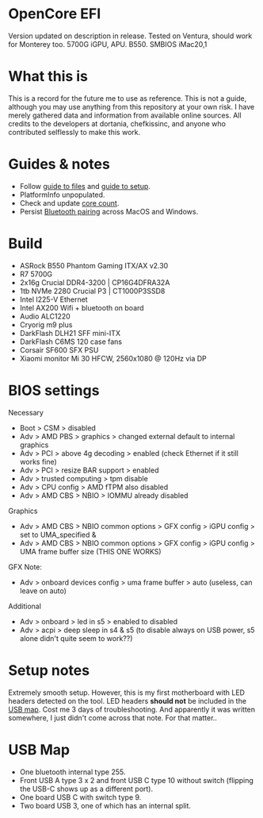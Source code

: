 # OpenCore EFI
Version updated on description in release. Tested on Ventura, should work for Monterey too. 5700G iGPU, APU. B550. SMBIOS iMac20,1

# What this is
This is a record for the future me to use as reference. 
This is not a guide, although you may use anything from this repository at your own risk. I have merely gathered data and information from available online sources. All credits to the developers at dortania, chefkissinc, and anyone who contributed selflessly to make this work.

# Guides & notes
- Follow [guide to files](https://chefkissinc.github.io/guide) and [guide to setup](https://dortania.github.io/OpenCore-Install-Guide/).
- PlatformInfo unpopulated.
- Check and update [core count](https://github.com/AMD-OSX/AMD_Vanilla).
- Persist [Bluetooth pairing](https://www.reddit.com/r/hackintosh/comments/p5ost3/macos_monterey_and_windows_bluetooth_pairing/) across MacOS and Windows.

# Build
- ASRock B550 Phantom Gaming ITX/AX v2.30
- R7 5700G
- 2x16g Crucial DDR4-3200 | CP16G4DFRA32A
- 1tb NVMe 2280 Crucial P3 | CT1000P3SSD8
- Intel I225-V Ethernet
- Intel AX200 Wifi + bluetooth on board
- Audio ALC1220
- Cryorig m9 plus
- DarkFlash DLH21 SFF mini-ITX
- DarkFlash C6MS 120 case fans
- Corsair SF600 SFX PSU
- Xiaomi monitor Mi 30 HFCW, 2560x1080 @ 120Hz via DP

# BIOS settings
Necessary
- Boot > CSM > disabled
- Adv > AMD PBS > graphics > changed external default to internal graphics
- Adv > PCI > above 4g decoding > enabled (check Ethernet if it still works fine)
- Adv > PCI > resize BAR support > enabled
- Adv > trusted computing > tpm disable
- Adv > CPU config > AMD fTPM also disabled
- Adv > AMD CBS > NBIO > IOMMU already disabled

Graphics
- Adv > AMD CBS > NBIO common options > GFX config > iGPU config > set to UMA_specified &
- Adv > AMD CBS > NBIO common options > GFX config > iGPU config > UMA frame buffer size (THIS ONE WORKS)

GFX Note:
- Adv > onboard devices config > uma frame buffer > auto (useless, can leave on auto)

Additional
- Adv > onboard > led in s5 > enabled to disabled
- Adv > acpi > deep sleep in s4 & s5 (to disable always on USB power, s5 alone didn't quite seem to work??)

# Setup notes
Extremely smooth setup.
However, this is my first motherboard with LED headers detected on the tool. LED headers **should not** be included in the [USB map](https://github.com/corpnewt/USBMap). Cost me 3 days of troubleshooting. And apparently it was written somewhere, I just didn't come across that note. For that matter..

# USB Map
- One bluetooth internal type 255.
- Front USB A type 3 x 2 and front USB C type 10 without switch (flipping the USB-C shows up as a different port).
- One board USB C with switch type 9.
- Two board USB 3, one of which has an internal split.
